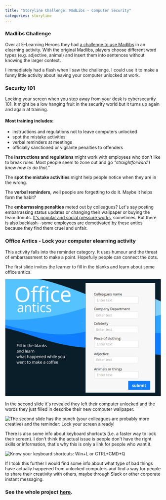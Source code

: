 ```yaml
---
title: "Storyline Challenge: MadLibs - Computer Security"
categories: storyline
---
```


### Madlibs Challenge
Over at E-Learning Heroes they had [a challenge to use Madlibs](https://community.articulate.com/articles/using-mad-libs-to-create-elearning-word-games?page=1) in an elearning activity. With the original Madlibs, players choose different word types (e.g. adjective, animal) and insert them into sentences without knowing the larger context.

I immediately had a flash when I saw the challenge. I could use it to make a funny little activity about leaving your computer unlocked at work. 

### Security 101
Locking your screen when you step away from your desk is cybersecurity 101. It might be a low hanging fruit in the security world but it turns up again and again at training.

#### Most training includes:
- instructions and regulations not to leave computers unlocked
- spot the mistake activities
- verbal reminders at meetings
- officially sanctioned or vigilante penalties to offenders

The **instructions and regulations** might work with employees who don't like to break rules. Most people seem to zone out and go *"straightforward I know how to do that."*

The **spot the mistake activities** might help people notice when they are in the wrong.

The **verbal reminders**, well people are forgetting to do it. Maybe it helps form the habit?

The **embarrassing penalties** meted out by colleagues? Let's say posting embarrassing status updates or changing their wallpaper or buying the team donuts. [It's popular and social pressure works](https://www.troyhunt.com/40-inappropriate-actions-to-take/), sometimes. But there is also backlash--some employees are demotivated by these antics because they find them cruel and unfair.

### Office Antics - Lock your computer elearning activity
This activity falls into the reminder category. It uses humour and the threat of embarrassment to make a point. Hopefully people can connect the dots.

The first slide invites the learner to fill in the blanks and learn about some office antics.

![The First Slide prompts for words and hopefully piques curiosity](/assets/images/lockscreen1.PNG)


In the second slide it's revealed they left their computer unlocked and the words they just filled in describe their new computer wallpaper.

![The second slide has the punch (your colleagues are probably more creative) and the reminder: Lock your screen already!](/assets/images/lockscreen2.PNG.)

There is also some info about keyboard shortcuts (i.e. a faster way to lock their screen). I don't think the actual issue is people don't have the right skills or information, that's why this is only a link for people who want it.

![Know your keyboard shortcuts: Win+L or CTRL+CMD+Q](/assets/images/lockscreen_shortcuts.PNG)

If I took this further I would find some info about what type of bad things have actually happened from unlocked computers and find a way for people to share their creativity with others, maybe through Slack or other corporate instant messaging.

### See the whole project [here](http://peterkirby.ca/learn/lock/story_html5.html).

